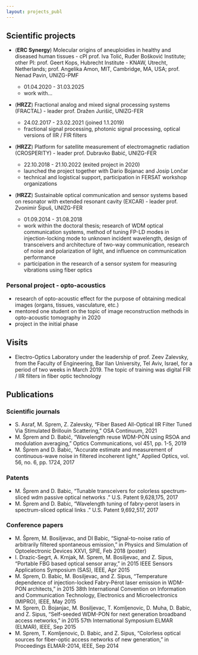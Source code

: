 ```yaml
---
layout: projects_publ
---
```


## Scientific projects

* (**ERC Synergy**) Molecular origins of aneuploidies in healthy and diseased human tissues - cPI prof. Iva Tolić, Ruđer Bošković Institute; other PI: prof. Geert Kops, Hubrecht Institute - KNAW, Utrecht, Netherlands; prof. Angelika Amon, MIT, Cambridge, MA, USA; prof. Nenad Pavin, UNIZG-PMF
  * 01.04.2020 - 31.03.2025
  * work with...


* (**HRZZ**) Fractional analog and mixed signal processing systems (FRACTAL) - leader prof. Dražen Jurišić, UNIZG-FER
  * 24.02.2017 - 23.02.2021 (joined 1.1.2019)
  * fractional signal processing, photonic signal processing, optical versions of IIR / FIR filters

* (**HRZZ**) Platform for satellite measurement of electromagnetic radiation (CROSPERITY) - leader prof. Dubravko Babić, UNIZG-FER
  * 22.10.2018 - 21.10.2022 (exited project in 2020)
  * launched the project together with Dario Bojanac and Josip Lončar
  * technical and logistical support, participation in FERSAT workshop organizations

* (**HRZZ**) Sustainable optical communication and sensor systems based on resonator with extended resonant cavity (EXCAR) - leader prof. Zvonimir Šipuš, UNIZG-FER
  * 01.09.2014 - 31.08.2018
  * work within the doctoral thesis; research of WDM optical communication systems, method of tuning FP-LD modes in injection-locking mode to unknown incident wavelength, design of transceivers and architecture of two-way communication, research of noise and polarization of light, and influence on communication performance
  * participation in the research of a sensor system for measuring vibrations using fiber optics


 
### Personal project - opto-acoustics
* research of opto-acoustic effect for the purpose of obtaining medical images (organs, tissues, vasculature, etc.)
* mentored one student on the topic of image reconstruction methods in opto-acoustic tomography in 2020
* project in the initial phase


## Visits
* Electro-Optics Laboratory under the leadership of prof. Zeev Zalevsky, from the Faculty of Engineering, Bar Ilan University, Tel Aviv, Israel, for a period of two weeks in March 2019. The topic of training was digital FIR / IIR filters in fiber optic technology



## Publications

### Scientific journals
* S. Asraf, M. Sprem, Z. Zalevsky, “Fiber Based All-Optical IIR Filter Tuned Via Stimulated Brillouin Scattering,” OSA Continuum, 2021
* M. Šprem and D. Babič, “Wavelength reuse WDM-PON using RSOA and modulation averaging,” Optics Communications, vol 451, pp. 1-5, 2019
* M. Šprem and D. Babic, “Accurate estimate and measurement of continuous-wave noise in filtered incoherent light,” Applied Optics, vol. 56, no. 6, pp. 1724, 2017
 
### Patents
* M. Šprem and D. Babic, “Tunable transceivers for colorless spectrum-sliced wdm passive optical networks .” U.S. Patent 9,628,175, 2017
* M. Šprem and D. Babic, “Wavelength tuning of fabry-perot lasers in spectrum-sliced optical links .” U.S. Patent 9,692,517, 2017
 
### Conference papers
* M. Šprem, M. Bosiljevac, and DI Babic, “Signal-to-noise ratio of arbitrarily filtered spontaneous emission,” in Physics and Simulation of Optoelectronic Devices XXVI, SPIE, Feb 2018 (poster)
* I. Drazic-Segrt, A. Krnjak, M. Sprem, M. Bosiljevac, and Z. Sipus, “Portable FBG based optical sensor array,” in 2015 IEEE Sensors Applications Symposium (SAS), IEEE, Apr 2015
* M. Sprem, D. Babic, M. Bosiljevac, and Z. Sipus, “Temperature dependence of injection-locked Fabry-Pérot laser emission in WDM-PON architects,” in 2015 38th International Convention on Information and Communication Technology, Electronics and Microelectronics (MIPRO), IEEE, May 2015
* M. Sprem, D. Bojanjac, M. Bosiljevac, T. Komljenovic, D. Muha, D. Babic, and Z. Sipus, “Self-seeded WDM-PON for next generation broadband access networks,” in 2015 57th International Symposium ELMAR (ELMAR), IEEE, Sep 2015
* M. Sprem, T. Komljenovic, D. Babic, and Z. Sipus, “Colorless optical sources for fiber-optic access networks of new generation,” in Proceedings ELMAR-2014, IEEE, Sep 2014